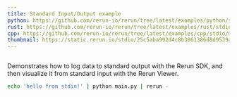 ```yaml
---
title: Standard Input/Output example
python: https://github.com/rerun-io/rerun/tree/latest/examples/python/stdio/main.py?speculative-link
rust: https://github.com/rerun-io/rerun/tree/latest/examples/rust/stdio/src/main.rs?speculative-link
cpp: https://github.com/rerun-io/rerun/tree/latest/examples/cpp/stdio/main.cpp?speculative-link
thumbnail: https://static.rerun.io/stdio/25c5aba992d4c8b3861386d8d9539a4823dca117/480w.png
---
```


<picture>
  <img src="https://static.rerun.io/stdio/25c5aba992d4c8b3861386d8d9539a4823dca117/full.png" alt="">
  <source media="(max-width: 480px)" srcset="https://static.rerun.io/stdio/25c5aba992d4c8b3861386d8d9539a4823dca117/480w.png">
  <source media="(max-width: 768px)" srcset="https://static.rerun.io/stdio/25c5aba992d4c8b3861386d8d9539a4823dca117/768w.png">
  <source media="(max-width: 1024px)" srcset="https://static.rerun.io/stdio/25c5aba992d4c8b3861386d8d9539a4823dca117/1024w.png">
  <source media="(max-width: 1200px)" srcset="https://static.rerun.io/stdio/25c5aba992d4c8b3861386d8d9539a4823dca117/1200w.png">
</picture>

Demonstrates how to log data to standard output with the Rerun SDK, and then visualize it from standard input with the Rerun Viewer.

```bash
echo 'hello from stdin!' | python main.py | rerun -
```
